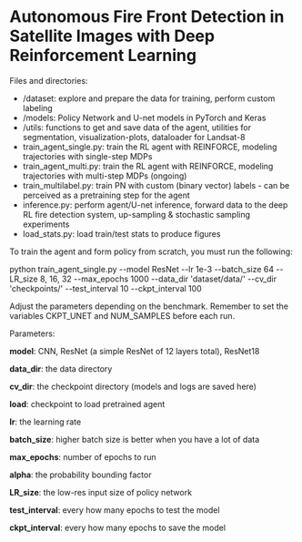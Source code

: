 # Autonomous Fire Front Detection in Satellite Images with Deep Reinforcement Learning

Files and directories:

- /dataset: explore and prepare the data for training, perform custom labeling
- /models: Policy Network and U-net models in PyTorch and Keras
- /utils: functions to get and save data of the agent, utilities for segmentation, visualization-plots, dataloader for Landsat-8
- train_agent_single.py: train the RL agent with REINFORCE, modeling trajectories with single-step MDPs
- train_agent_multi.py: train the RL agent with REINFORCE, modeling trajectories with multi-step MDPs (ongoing)
- train_multilabel.py: train PN with custom (binary vector) labels - can be perceived as a pretraining step for the agent
- inference.py: perform agent/U-net inference, forward data to the deep RL fire detection system, up-sampling & stochastic sampling experiments
- load_stats.py: load train/test stats to produce figures

To train the agent and form policy from scratch, you must run the following:

python train_agent_single.py --model ResNet
       --lr 1e-3
       --batch_size 64
       --LR_size 8, 16, 32
       --max_epochs 1000
       --data_dir 'dataset/data/'
       --cv_dir 'checkpoints/'
       --test_interval 10
       --ckpt_interval 100

Adjust the parameters depending on the benchmark. Remember to set the variables CKPT_UNET and NUM_SAMPLES before each run.

Parameters:

**model**: CNN, ResNet (a simple ResNet of 12 layers total), ResNet18

**data_dir**: the data directory

**cv_dir**: the checkpoint directory (models and logs are saved here)

**load**: checkpoint to load pretrained agent

**lr**: the learning rate

**batch_size**: higher batch size is better when you have a lot of data

**max_epochs**: number of epochs to run

**alpha**: the probability bounding factor

**LR_size**: the low-res input size of policy network

**test_interval**: every how many epochs to test the model

**ckpt_interval**: every how many epochs to save the model
